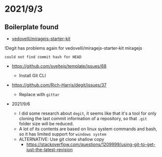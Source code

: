 # 2021/9/3
## Boilerplate found
- [vedovelli/miragejs-starter-kit](https://github.com/vedovelli/miragejs-starter-kit)

!Degit has problems again for vedovelli/miragejs-starter-kit miragejs

```
could not find commit hash for HEAD
```

- https://github.com/sveltejs/template/issues/68
  - Install Git CLI

- https://github.com/Rich-Harris/degit/issues/37
  - Replace with `gittar`

- 2021/9/6
  - I did some research about `degit`, it seems like that it's a tool for only cloning the last commit information of a repository, so that `.git` folder size will be reduced.
  - A lot of its contents are based on linux system commands and bash, so it has limited support for `windows system`
  - ALTERNATIVE: Use git clone shallow copy
    - https://stackoverflow.com/questions/1209999/using-git-to-get-just-the-latest-revision